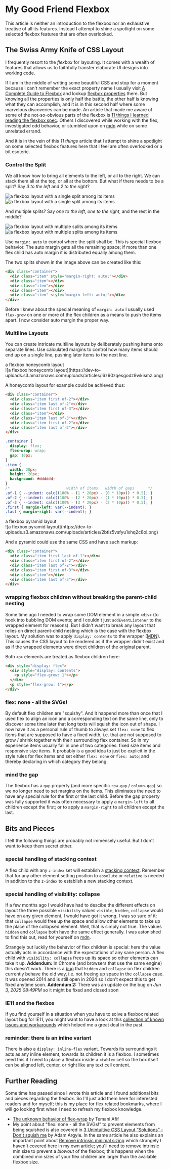# My Good Friend Flexbox

This article is neither an introduction to the flexbox nor an exhaustive treatise of all its features.
Instead I attempt to shine a spotlight on some selected flexbox features that are often overlooked.

## The Swiss Army Knife of CSS Layout

I frequently resort to the _flexbox_ for layouting. It comes with a wealth of features that allows us to faithfully transfer elaborate UI designs into working code.

If I am in the middle of writing some beautiful CSS and stop for a moment because I can't remember the exact property name I usually visit [A Complete Guide to Flexbox](https://css-tricks.com/snippets/css/a-guide-to-flexbox/) and lookup [flexbox properties](https://css-tricks.com/snippets/css/a-guide-to-flexbox/#aa-flexbox-properties) there.
But knowing all the properties is only half the battle, the other half is knowing what they can accomplish, and it is in this second half where some marvelous discoveries can be made.
An article that made me aware of some of the not-so-obvious parts of the flexbox is [11 things I learned reading the flexbox spec](https://medium.com/hackernoon/11-things-i-learned-reading-the-flexbox-spec-5f0c799c776b).
Others I discovered while working with the flex, investigated odd behavior, or stumbled upon on [mdn](https://developer.mozilla.org/) while on some unrelated errand.

And it is in the vein of this _11 things_ article that I attempt to shine a spotlight on some selected flexbox features here that I feel are often overlooked or a bit esoteric.

### Control the Split

We all know how to bring all elements to the left, or all to the right. We can stack them all at the top, or all at the bottom.
But what if there needs to be a split? Say _3 to the left_ and _2 to the right_?

![a flexbox layout with a single split among its items](./flexbox_split_single_with_margin.png)
![a flexbox layout with a single split among its items](https://dev-to-uploads.s3.amazonaws.com/uploads/articles/wwb6c43crhx00qd19jkp.png)

And multiple splits? Say _one to the left_, _one to the right_, and the rest in the middle?

![a flexbox layout with multiple splits among its items](./flexbox_split_double_with_margin.png)
![a flexbox layout with multiple splits among its items](https://dev-to-uploads.s3.amazonaws.com/uploads/articles/vl3gzu989zbp9hmst7z0.png)

Use `margin: auto` to control where the split shall be. This is special flexbox behavior. The auto margin gets all the remaining space; if more than one flex child has auto margin it is distributed equally among them.

The two splits shown in the image above can be created like this:

```html
<div class="container">
  <div class="item" style="margin-right: auto;"></div>
  <div class="item"></div>
  <div class="item"></div>
  <div class="item"></div>
  <div class="item" style="margin-left: auto;"></div>
</div>
```

Before I knew about the special meaning of `margin: auto` I usually used `flex-grow` on one or more of the flex children as a means to push the items apart.
I now consider auto margin the proper way.

### Multiline Layouts

You can create intricate multiline layouts by deliberately pushing items onto separate lines.
Use calculated margins to control how many items should end up on a single line, pushing later items to the next line.

<figcaption>a flexbox honeycomb layout</figcaption>
![a flexbox honeycomb layout](https://dev-to-uploads.s3.amazonaws.com/uploads/articles/l6z90zqesgodz9wkismz.png)

A honeycomb layout for example could be achieved thus:

```html
<div class="container">
  <div class="item first of-2"></div>
  <div class="item last of-2"></div>
  <div class="item first of-3"></div>
  <div class="item"></div>
  <div class="item last of-3"></div>
  <div class="item first of-2"></div>
  <div class="item last of-2"></div>
</div>
```

<!-- prettier-ignore -->
```css
.container {
  display: flex;
  flex-wrap: wrap;
  gap: 10px;
}
.item {
  width: 20px;
  height: 20px;
  background: #dddddd;
}
/*                         width of items   width of gaps      */
.of-1 { --indent: calc((100% - (1 * 20px) - (0 * 10px)) * 0.5); }
.of-2 { --indent: calc((100% - (2 * 20px) - (1 * 10px)) * 0.5); }
.of-3 { --indent: calc((100% - (3 * 20px) - (2 * 10px)) * 0.5); }
.first { margin-left: var(--indent); }
.last { margin-right: var(--indent); }
```

<figcaption>a flexbox pyramid layout</figcaption>
![a flexbox pyramid layout](https://dev-to-uploads.s3.amazonaws.com/uploads/articles/2btlz5vsfyu1xhq2c8oi.png)

And a pyramid could use the same CSS and have such markup:

```html
<div class="container">
  <div class="item first last of-1"></div>
  <div class="item first of-2"></div>
  <div class="item last of-2"></div>
  <div class="item first of-3"></div>
  <div class="item"></div>
  <div class="item last of-3"></div>
</div>
```

### wrapping flexbox children without breaking the parent-child nesting

Some time ago I needed to wrap some DOM element in a simple `<div>` (to hook into bubbling DOM events; and I couldn't just `addEventListener` to the wrapped element for reasons). But I didn't want to break any layout that relies on direct parent-child nesting which is the case with the flexbox layout.
My solution was to apply `display: contents` to the wrapper ([MDN](https://developer.mozilla.org/en-US/docs/Web/CSS/display#contents)).
This causes the CSS layout to be rendered as if the wrapper didn't exist and as if the wrapped elements were direct children of the original parent.

Both `<p>` elements are treated as flexbox children here:

```html
<div style="display: flex">
  <div style="display: contents">
    <p style="flex-grow: 1"></p>
  </div>
  <p style="flex-grow: 1"></p>
</div>
```

### flex: none - all the SVGs!

By default flex children are "squishy". And it happend more than once that I used flex to align an icon and a corresponding text on the same line, only to discover some time later that long texts will squish the icon out of shape.
I now have it as a personal rule of thumb to always set `flex: none` to flex items that are supposed to have a fixed width, i.e. that are not supposed to grow / shrink together with their surrounding flex container.
So in my experience items usually fall in one of two categories: fixed size items and responsive size items.
It probably is a good idea to just be explicit in the style rules for flex items and set either `flex: none` or `flex: auto`; and thereby declaring in which category they belong.

### mind the gap

The flexbox has a `gap` property (and more specific `row-gap` / `column-gap`) so we no longer need to set margins on the items.
This eliminates the need to have any special rule for the first or the last child.
Before the gap property was fully supported it was often necessary to apply a `margin-left` to all children except the first; or to apply a `margin-right` to all children except the last.

## Bits and Pieces

I felt the following things are probably not immensely useful. But I don't want to keep them secret either.

### special handling of stacking context

A flex child with any `z-index` set will establish a [stacking context](https://developer.mozilla.org/en-US/docs/Web/CSS/CSS_Positioning/Understanding_z_index/The_stacking_context). Remember that for any other element setting position to `absolute` or `relative` is needed in addition to the `z-index` to establish a new stacking context.

### special handling of visibility: collapse

If a few months ago I would have had to descibe the different effects on layout the three possible `visibility` values `visible`, `hidden`, `collapse` would have on any given element, I would have got it wrong. I was so sure of it: that `collapse` would free up the space and allow other elements to take up the place of the collapsed element.
Well, that is simply not true. The values `hidden` and `collapse` both have the same effect generally. I was astonished to find this out, read for yourself on [mdn](https://developer.mozilla.org/en-US/docs/Web/CSS/visibility).

Strangely but luckily the behavior of flex children is special: here the value actually acts in accordance with the expectations of any sane person.
A flex child with `visibility: collapse` frees up its space so other elements can take it up.
**Addendum:** In Chrome (and browsers that use the same engine) this doesn't work. There is a [bug](https://issues.chromium.org/issues/41085247) that `hidden` and `collapse` on flex children currently behave the old way, i.e. not freeing up space in the `collapse` case. It was opened 2014 and is still open in 2024 so I don't expect this to get fixed anytime soon.
**Addendum 2:** There was an update on the bug on _Jun 3, 2025 08:49PM_ so it might be fixed and closed soon

### IE11 and the flexbox

If you find yourself in a situation when you have to solve a flexbox related layout bug for IE11, you might want to have a look at this [collection of known issues and workarounds](https://github.com/philipwalton/flexbugs) which helped me a great deal in the past.

### reminder: there is an inline variant

There is also a `display: inline-flex` variant. Towards its surroundings it acts as any inline element, towards its children it is a flexbox.
I sometimes need this if I need to place a flexbox inside a `<table>` cell so the box itself can be aligned left, center, or right like any text cell content.

## Further Reading

Some time has passed since I wrote this article and I found additional bits and pieces regarding the flexbox.
So I'll just add them here for interested readers and for myself; this is my place for flex related bookmarks, where I will go looking first when I need to refresh my flexbox knowledge.

- [The unknown behavior of flex-wrap](https://css-tip.com/flex-wrap/) by Temani Afif
- My point about "flex: none - all the SVGs!" to prevent elements from being squished is also covered in [3 Unintuitive CSS Layout “Solutions” - Don't squish me](https://nerdy.dev/3-unintuitive-layout-solutions#don't-squish-me) by Adam Argyle. In the same article he also explains an important point about [Remove intrinsic minimal sizing](https://nerdy.dev/3-unintuitive-layout-solutions#remove-intrinsic-minimal-sizing) which strangely I haven't covered here in my own article; you'll need to remove intrinsic min size to prevent a _blowout_ of the flexbox; this happens when the combined min sizes of your flex children are larger than the available flexbox size.
